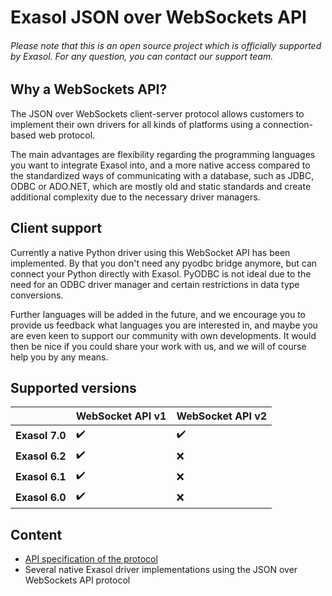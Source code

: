 # Exasol JSON over WebSockets API

###### Please note that this is an open source project which is officially supported by Exasol. For any question, you can contact our support team.

## Why a WebSockets API?

The JSON over WebSockets client-server protocol allows customers to 
implement their own drivers for all kinds of platforms using a 
connection-based web protocol. 

The main advantages are flexibility regarding the programming languages 
you want to integrate Exasol into, and a more native access compared to 
the standardized ways of communicating with a database, such as JDBC, 
ODBC or ADO.NET, which are mostly old and static standards and create
additional complexity due to the necessary driver managers.

## Client support

Currently a native Python driver using this WebSocket API has been
implemented. By that you don't need any pyodbc bridge anymore, but 
can connect your Python directly with Exasol. PyODBC is not ideal due
to the need for an ODBC driver manager and certain restrictions in 
data type conversions.

Further languages will be added in the future, and we encourage you
to provide us feedback what languages you are interested in, and 
maybe you are even keen to support our community with own developments. 
It would then be nice if you could share your work with us, and 
we will of course help you by any means. 

## Supported versions
| | WebSocket API v1 | WebSocket API v2 |
| --- | --- | --- |
| **Exasol 7.0** | :heavy_check_mark: | :heavy_check_mark: |
| **Exasol 6.2** | :heavy_check_mark: | :x: |
| **Exasol 6.1** | :heavy_check_mark: | :x: |
| **Exasol 6.0** | :heavy_check_mark: | :x: |

## Content
* [API specification of the protocol](WebsocketAPI.md)
* Several native Exasol driver implementations using the JSON over WebSockets API protocol
